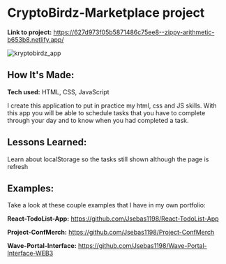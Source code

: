 # CryptoBirdz-Marketplace project

**Link to project:** https://627d973f05b5871486c75ee8--zippy-arithmetic-b653b8.netlify.app/

![kryptobirdz_app](https://user-images.githubusercontent.com/96799477/168184228-d238a78e-76c7-473e-8d61-6fd376fbc8a7.png)

## How It's Made:

**Tech used:** HTML, CSS, JavaScript

I create this application to put in practice my html, css and JS skills. With this app you will be able to schedule tasks that you have to complete through your day and to know when you had completed a task.

## Lessons Learned:

Learn about localStorage so the tasks still shown although the page is refresh 

## Examples:
Take a look at these couple examples that I have in my own portfolio:

**React-TodoList-App:** https://github.com/Jsebas1198/React-TodoList-App

**Project-ConfMerch:** https://github.com/Jsebas1198/Project-ConfMerch

**Wave-Portal-Interface:** https://github.com/Jsebas1198/Wave-Portal-Interface-WEB3






